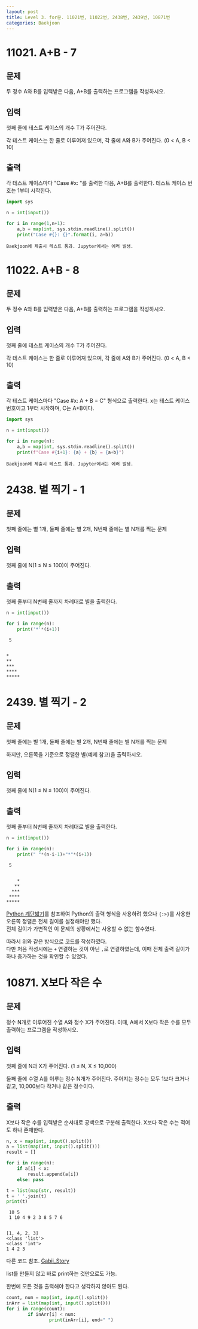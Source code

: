 ```yaml
---
layout: post
title: Level 3. for문. 11021번, 11022번, 2438번, 2439번, 10871번
categories: Baekjoon
---
```




# 11021. A+B - 7

## 문제
두 정수 A와 B를 입력받은 다음, A+B를 출력하는 프로그램을 작성하시오.

## 입력
첫째 줄에 테스트 케이스의 개수 T가 주어진다.

각 테스트 케이스는 한 줄로 이루어져 있으며, 각 줄에 A와 B가 주어진다. (0 < A, B < 10)

## 출력
각 테스트 케이스마다 "Case #x: "를 출력한 다음, A+B를 출력한다. 테스트 케이스 번호는 1부터 시작한다.


```python
import sys

n = int(input())

for i in range(1,n+1):
    a,b = map(int, sys.stdin.readline().split())
    print("Case #{}: {}".format(i, a+b))
```
```
Baekjoon에 제출시 테스트 통과. Jupyter에서는 에러 발생.
```


# 11022. A+B - 8

## 문제
두 정수 A와 B를 입력받은 다음, A+B를 출력하는 프로그램을 작성하시오.

## 입력
첫째 줄에 테스트 케이스의 개수 T가 주어진다.

각 테스트 케이스는 한 줄로 이루어져 있으며, 각 줄에 A와 B가 주어진다. (0 < A, B < 10)

## 출력
각 테스트 케이스마다 "Case #x: A + B = C" 형식으로 출력한다. x는 테스트 케이스 번호이고 1부터 시작하며, C는 A+B이다.


```python
import sys

n = int(input())

for i in range(n):
    a,b = map(int, sys.stdin.readline().split())
    print(f"Case #{i+1}: {a} + {b} = {a+b}")
```
```
Baekjoon에 제출시 테스트 통과. Jupyter에서는 에러 발생.
```


# 2438. 별 찍기 - 1

## 문제
첫째 줄에는 별 1개, 둘째 줄에는 별 2개, N번째 줄에는 별 N개를 찍는 문제

## 입력
첫째 줄에 N(1 ≤ N ≤ 100)이 주어진다.

## 출력
첫째 줄부터 N번째 줄까지 차례대로 별을 출력한다.


```python
n = int(input())

for i in range(n):
    print('*'*(i+1))
```

     5


    *
    **
    ***
    ****
    *****


# 2439. 별 찍기 - 2

## 문제
첫째 줄에는 별 1개, 둘째 줄에는 별 2개, N번째 줄에는 별 N개를 찍는 문제

하지만, 오른쪽을 기준으로 정렬한 별(예제 참고)을 출력하시오.

## 입력
첫째 줄에 N(1 ≤ N ≤ 100)이 주어진다.

## 출력
첫째 줄부터 N번째 줄까지 차례대로 별을 출력한다.


```python
n = int(input())

for i in range(n):
    print(" "*(n-i-1)+"*"*(i+1))
```

     5


        *
       **
      ***
     ****
    *****


[Python 계단밟기](https://wikidocs.net/20403)를 참조하여 Python의 출력 형식을 사용하려 했으나 `{:>}`를 사용한 오른쪽 정렬은 전체 길이를 설정해야만 했다.  
전체 길이가 가변적인 이 문제의 상황에서는 사용할 수 없는 함수였다.

따라서 위와 같은 방식으로 코드를 작성하였다.  
다만 처음 작성시에는 `+` 연결하는 것이 아닌 `,`로 연결하였는데, 이때 전체 출력 길이가 하나 증가하는 것을 확인할 수 있었다.  

# 10871. X보다 작은 수

## 문제
정수 N개로 이루어진 수열 A와 정수 X가 주어진다. 이때, A에서 X보다 작은 수를 모두 출력하는 프로그램을 작성하시오.

## 입력
첫째 줄에 N과 X가 주어진다. (1 ≤ N, X ≤ 10,000)

둘째 줄에 수열 A를 이루는 정수 N개가 주어진다. 주어지는 정수는 모두 1보다 크거나 같고, 10,000보다 작거나 같은 정수이다.

## 출력
X보다 작은 수를 입력받은 순서대로 공백으로 구분해 출력한다. X보다 작은 수는 적어도 하나 존재한다.


```python
n, x = map(int, input().split())
a = list(map(int, input().split()))
result = []

for i in range(n):
    if a[i] < x:
        result.append(a[i])
    else: pass

t = list(map(str, result))
t = ' '.join(t)
print(t)
```

     10 5
     1 10 4 9 2 3 8 5 7 6


    [1, 4, 2, 3]
    <class 'list'>
    <class 'int'>
    1 4 2 3


다른 코드 참조. [Gabii_Story](https://gabii.tistory.com/entry/BaekJoonPython3-%EB%B0%B1%EC%A4%80-10871%EB%B2%88-X%EB%B3%B4%EB%8B%A4-%EC%9E%91%EC%9D%80-%EC%88%98)

list를 만들지 않고 바로 print하는 것만으로도 가능.

한번에 모든 것을 출력해야 한다고 생각하지 않아도 된다.

```python
count, num = map(int, input().split())
inArr = list(map(int, input().split()))
for i in range(count):
        if inArr[i] < num:
                print(inArr[i], end=" ")
```


```python

```
